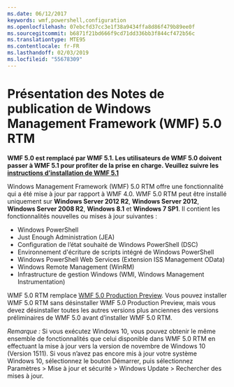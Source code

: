```yaml
---
ms.date: 06/12/2017
keywords: wmf,powershell,configuration
ms.openlocfilehash: 07ebcfd37cc3e1f38a9434ffa8d86f479b89ee0f
ms.sourcegitcommit: b6871f21bd666f9cd71dd336bb3f844cf472b56c
ms.translationtype: MTE95
ms.contentlocale: fr-FR
ms.lasthandoff: 02/03/2019
ms.locfileid: "55678309"
---
```

# <a name="windows-management-framework-wmf-50-rtm-release-notes-overview"></a>Présentation des Notes de publication de Windows Management Framework (WMF) 5.0 RTM

**WMF 5.0 est remplacé par WMF 5.1. Les utilisateurs de WMF 5.0 doivent passer à WMF 5.1 pour profiter de la prise en charge. Veuillez suivre les [instructions d’installation de WMF 5.1](../5.1/install-configure.md)**

Windows Management Framework (WMF) 5.0 RTM offre une fonctionnalité qui a été mise à jour par rapport à WMF 4.0. WMF 5.0 RTM peut être installé uniquement sur **Windows Server 2012 R2**, **Windows Server 2012**, **Windows Server 2008 R2**, **Windows 8.1** et **Windows 7 SP1**. Il contient les fonctionnalités nouvelles ou mises à jour suivantes :

- Windows PowerShell
- Just Enough Administration (JEA)
- Configuration de l’état souhaité de Windows PowerShell (DSC)
- Environnement d'écriture de scripts intégré de Windows PowerShell
- Windows PowerShell Web Services (Extension ISS Management OData)
- Windows Remote Management (WinRM)
- Infrastructure de gestion Windows (WMI, Windows Management Instrumentation)

WMF 5.0 RTM remplace [WMF 5.0 Production Preview](http://blogs.msdn.com/b/powershell/archive/2015/08/31/windows-management-framework-5-0-production-preview-is-now-available.aspx). Vous pouvez installer WMF 5.0 RTM sans désinstaller WMF 5.0 Production Preview, mais vous devez désinstaller toutes les autres versions plus anciennes des versions préliminaires de WMF 5.0 avant d’installer WMF 5.0 RTM.

*Remarque :* Si vous exécutez Windows 10, vous pouvez obtenir le même ensemble de fonctionnalités que celui disponible dans WMF 5.0 RTM en effectuant la mise à jour vers la version de novembre de Windows 10 (Version 1511). Si vous n’avez pas encore mis à jour votre système Windows 10, sélectionnez le bouton Démarrer, puis sélectionnez Paramètres > Mise à jour et sécurité > Windows Update > Rechercher des mises à jour.
